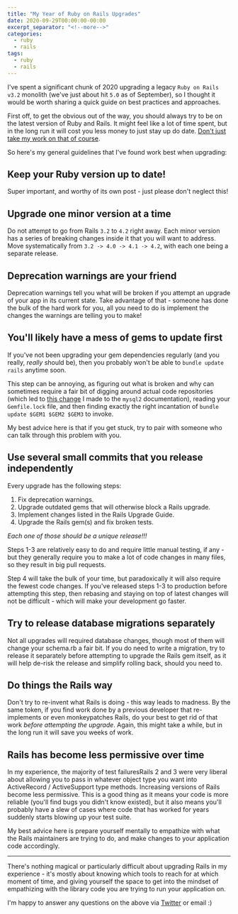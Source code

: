 ```yaml
---
title: "My Year of Ruby on Rails Upgrades"
date: 2020-09-29T00:00:00-00:00
excerpt_separator: "<!--more-->"
categories:
  - ruby
  - rails
tags:
  - ruby
  - rails
---
```



I've spent a significant chunk of 2020 upgrading a legacy `Ruby on Rails v3.2` monolith (we've just about hit `5.0` as of September), so I thought it would be worth sharing a quick guide on best practices and approaches.

First off, to get the obvious out of the way, you should always try to be on the latest version of Ruby and Rails.  It might feel like a lot of time spent, but in the long run it will cost you less money to just stay up do date.  [Don't just take my work on that of course](https://github.blog/2020-08-25-upgrading-github-to-ruby-2-7/).

So here's my general guidelines that I've found work best when upgrading:

## Keep your Ruby version up to date!

Super important, and worthy of its own post - just please don't neglect this!

## Upgrade one minor version at a time

Do not attempt to go from Rails `3.2` to `4.2` right away. Each minor version has a series of breaking changes inside it that you will want to address.  Move systematically from `3.2 -> 4.0 -> 4.1 -> 4.2`, with each one being a separate release.

## Deprecation warnings are your friend

Deprecation warnings tell you what will be broken if you attempt an upgrade of your app in its current state. Take advantage of that - someone has done the bulk of the hard work for you, all you need to do is implement the changes the warnings are telling you to make!

## You'll likely have a mess of gems to update first

If you've not been upgrading your gem dependencies regularly (and you really, _really_ should be), then you probably won't be able to `bundle update rails` anytime soon.

This step can be annoying, as figuring out what is broken and why can sometimes require a fair bit of digging around actual code repositories (which led to [this change](https://github.com/brianmario/mysql2/pull/1131) I made to the `mysql2` documentation), reading your `Gemfile.lock` file, and then finding exactly the right incantation of `bundle update $GEM1 $GEM2 $GEM3` to invoke.

My best advice here is that if you get stuck, try to pair with someone who can talk through this problem with you.

## Use several small commits that you release independently

Every upgrade has the following steps:
1. Fix deprecation warnings.
1. Upgrade outdated gems that will otherwise block a Rails upgrade.
1. Implement changes listed in the Rails Upgrade Guide.
1. Upgrade the Rails gem(s) and fix broken tests.

_Each one of those should be a unique release!!!_

Steps 1-3 are relatively easy to do and require little manual testing, if any - but they generally require you to make a lot of code changes in many files, so they result in big pull requests.

Step 4 will take the bulk of your time, but paradoxically it will also require the fewest code changes.  If you've released steps 1-3 to production before attempting this step, then rebasing and staying on top of latest changes will not be difficult - which will make your development go faster.

## Try to release database migrations separately

Not all upgrades will required database changes, though most of them will change your schema.rb a fair bit. If you do need to write a migration, try to release it separately before attempting to upgrade the Rails gem itself, as it will help de-risk the release and simplify rolling back, should you need to.

## Do things the Rails way

Don't try to re-invent what Rails is doing - this way leads to madness.  By the same token, if you find work done by a previous developer that re-implements or even monkeypatches Rails, do your best to get rid of that work _before attempting the upgrade_. Again, this might take a while, but in the long run it will save you weeks of work.

## Rails has become less permissive over time

In my experience, the majority of test failuresRails 2 and 3 were very liberal about allowing you to pass in whatever object type you want into ActiveRecord / ActiveSupport type methods.  Increasing versions of Rails become less permissive.  This is a good thing as it means your code is more reliable (you'll find bugs you didn't know existed), but it also means you'll probably have a slew of cases where code that has worked for years suddenly starts blowing up your test suite.

My best advice here is prepare yourself mentally to empathize with what the Rails maintainers are trying to do, and make changes to your application code accordingly.

---

There's nothing magical or particularly difficult about upgrading Rails in my experience - it's mostly about knowing which tools to reach for at which moment of time, and giving yourself the space to get into the mindset of empathizing with the library code you are trying to run your application on.

I'm happy to answer any questions on the above via [Twitter](https://twitter.com/mazin_power) or email :)
